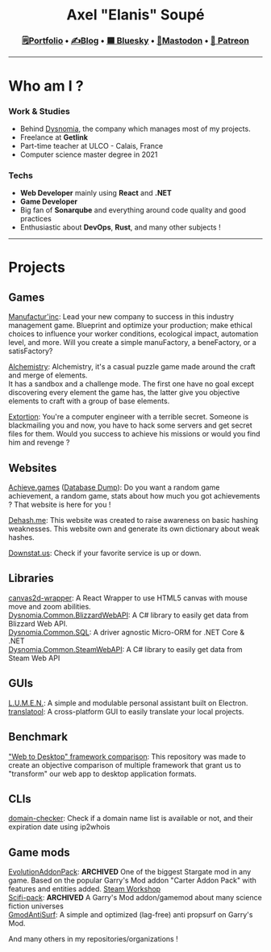 <h1 align="center">Axel "Elanis" Soupé</h1>

<h3 align="center"><a href="https://elanis.eu">🗒️Portfolio</a> • <a href="https://blog.dysnomia.studio">✍Blog</a> • <a href="https://bsky.app/profile/elanis.ey">🟦 Bluesky</a> • <a href="https://mastodon.gamedev.place/@Elanis">📝Mastodon</a> • <a href="https://patreon.com/DysnomiaStudio">🤵 Patreon</a></h3>

<hr />

# Who am I ?

### Work & Studies

- Behind [Dysnomia](https://dysnomia.studio), the company which manages most of my projects.
- Freelance at **Getlink**
- Part-time teacher at ULCO - Calais, France
- Computer science master degree in 2021

### Techs

- **Web Developer** mainly using **React** and **.NET**
- **Game Developer**
- Big fan of **Sonarqube** and everything around code quality and good practices
- Enthusiastic about **DevOps**, **Rust**, and many other subjects !

<hr />

# Projects

## Games

[Manufactur'inc](https://store.steampowered.com/app/2146380/Manufactur_inc/): Lead your new company to success in this industry management game. Blueprint and optimize your production; make ethical choices to influence your worker conditions, ecological impact, automation level, and more. Will you create a simple manuFactory, a beneFactory, or a satisFactory?

[Alchemistry](https://store.steampowered.com/app/1730540/Alchemistry/): Alchemistry, it's a casual puzzle game made around the craft and merge of elements.  
It has a sandbox and a challenge mode. The first one have no goal except discovering every element the game has, the latter give you objective elements to craft with a group of base elements.

[Extortion](https://store.steampowered.com/app/1299430/Extortion/): You're a computer engineer with a terrible secret. Someone is blackmailing you and now, you have to hack some servers and get secret files for them. Would you success to achieve his missions or would you find him and revenge ?

## Websites

[Achieve.games](https://achieve.games) ([Database Dump](https://github.com/Dysnomia-Studio/achieve-games-dump)): Do you want a random game achievement, a random game, stats about how much you got achievements ? That website is here for you !

[Dehash.me](https://dehash.me): This website was created to raise awareness on basic hashing weaknesses. This website own and generate its own dictionary about weak hashes.

[Downstat.us](https://downstat.us): Check if your favorite service is up or down.

## Libraries

[canvas2d-wrapper](https://github.com/Dysnomia-Studio/canvas2d-wrapper): A React Wrapper to use HTML5 canvas with mouse move and zoom abilities.  
[Dysnomia.Common.BlizzardWebAPI](https://github.com/Dysnomia-Studio/Dysnomia.Common.BlizzardWebAPI): A C# library to easily get data from Blizzard Web API.  
[Dysnomia.Common.SQL](https://github.com/Dysnomia-Studio/Dysnomia.Common.SQL): A driver agnostic Micro-ORM for .NET Core & .NET  
[Dysnomia.Common.SteamWebAPI](https://github.com/Dysnomia-Studio/Dysnomia.Common.SteamWebAPI): A C# library to easily get data from Steam Web API  

## GUIs

[L.U.M.E.N.](https://github.com/L-U-M-E-N/lumen-desktop): A simple and modulable personal assistant built on Electron.  
[translatool](https://github.com/Dysnomia-Studio/translatool): A cross-platform GUI to easily translate your local projects.  

## Benchmark

["Web to Desktop" framework comparison](https://github.com/Elanis/web-to-desktop-framework-comparison): This repository was made to create an objective comparison of multiple framework that grant us to "transform" our web app to desktop application formats.  

## CLIs

[domain-checker](https://github.com/Elanis/domain-checker): Check if a domain name list is available or not, and their expiration date using ip2whois  

## Game mods

[EvolutionAddonPack](https://github.com/williamdefly/Evolutionaddonpack): **ARCHIVED** One of the biggest Stargate mod in any game. Based on the popular Garry's Mod addon "Carter Addon Pack" with features and entities added. [Steam Workshop](https://steamcommunity.com/sharedfiles/filedetails/?id=515981131)  
[Scifi-pack](https://github.com/Elanis/SciFi-Pack-Addon-Gamemode): **ARCHIVED** A Garry's Mod addon/gamemod about many science fiction universes  
[GmodAntiSurf](https://github.com/TeamCookiePixel/GmodAntiSurf): A simple and optimized (lag-free) anti propsurf on Garry's Mod.

And many others in my repositories/organizations !
